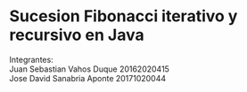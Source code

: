 # Sucesion Fibonacci iterativo y recursivo en Java
Integrantes:<Br>
Juan Sebastian Vahos Duque 20162020415 <Br>
Jose David Sanabria Aponte  20171020044 <Br>
